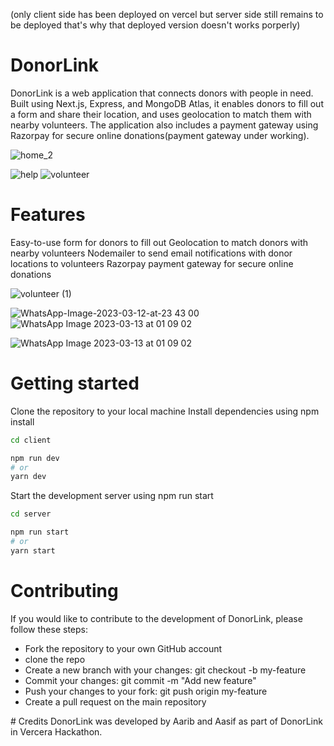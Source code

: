 (only client side has been deployed on vercel but server side still remains to be deployed that's why that deployed version doesn't works porperly)

# DonorLink
DonorLink is a web application that connects donors with people in need. Built using Next.js, Express, and MongoDB Atlas, it enables donors to fill out a form and share their location, and uses geolocation to match them with nearby volunteers. The application also includes a payment gateway using Razorpay for secure online donations(payment gateway under working).


![home_2](https://user-images.githubusercontent.com/90370535/224564640-00ee2b8e-db1d-471d-8c15-a0c4c3690570.png)

![help](https://user-images.githubusercontent.com/90370535/224564652-e708504d-c920-4854-b4b4-34083acc90f0.png)
![volunteer](https://user-images.githubusercontent.com/90370535/224567239-ab571dc1-df42-441c-af85-c9eccfcee83a.png)


# Features
Easy-to-use form for donors to fill out
Geolocation to match donors with nearby volunteers
Nodemailer to send email notifications with donor locations to volunteers
Razorpay payment gateway for secure online donations

![volunteer (1)](https://user-images.githubusercontent.com/90370535/224564599-18ec391f-e46d-43d2-9547-02ba345fd613.png)


![WhatsApp-Image-2023-03-12-at-23 43 00](https://user-images.githubusercontent.com/90370535/224564573-4f1ad1af-042a-4df5-aac1-40c98285f02f.png)
![WhatsApp Image 2023-03-13 at 01 09 02](https://user-images.githubusercontent.com/90370535/224568973-de9cb1e6-e507-42ee-a507-40460b6dfe21.jpg)

![WhatsApp Image 2023-03-13 at 01 09 02](https://user-images.githubusercontent.com/90370535/224569159-a6569fbd-f89a-486e-b995-1192548dcbfe.png)

# Getting started
Clone the repository to your local machine
Install dependencies using npm install

```bash
cd client

npm run dev
# or
yarn dev
```
Start the development server using npm run start
```bash
cd server

npm run start
# or
yarn start
```

# Contributing
If you would like to contribute to the development of DonorLink, please follow these steps:
<div><ul>
<li>Fork the repository to your own GitHub account</li>
  <li>clone the repo</li>
<li>Create a new branch with your changes: git checkout -b my-feature</li>
<li>Commit your changes: git commit -m "Add new feature"</li>
<li>Push your changes to your fork: git push origin my-feature</li>
<li>Create a pull request on the main repository</li>
</ul>
  </div>
# Credits
DonorLink was developed by Aarib and Aasif as part of DonorLink in Vercera Hackathon.
